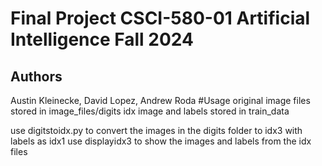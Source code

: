 # Final Project CSCI-580-01 Artificial Intelligence Fall 2024
## Authors
Austin Kleinecke, David Lopez, Andrew Roda
#Usage
original image files stored in image_files/digits
idx image and labels stored in train_data

use digitstoidx.py to convert the images in the digits folder to idx3 with labels as idx1
use displayidx3 to show the images and labels from the idx files

